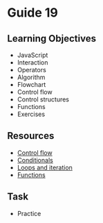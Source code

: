 # Guide 19
## Learning Objectives
- JavaScript
- Interaction
- Operators
- Algorithm
- Flowchart
- Control flow
- Control structures
- Functions
- Exercises
## Resources
- [Control flow](https://developer.mozilla.org/en-US/docs/Glossary/Control_flow)
- [Conditionals](https://developer.mozilla.org/en-US/docs/Learn/JavaScript/Building_blocks/conditionals)
- [Loops and iteration](https://developer.mozilla.org/en-US/docs/Web/JavaScript/Guide/Loops_and_iteration)
- [Functions](https://developer.mozilla.org/en-US/docs/Web/JavaScript/Guide/Functions)
## Task
- Practice
